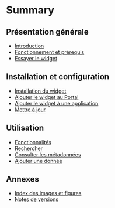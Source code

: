 # Summary

## Présentation générale

* [Introduction](README.md)
* [Fonctionnement et prérequis](prerequesites.md)
* [Essayer le widget](tryit.md)

## Installation et configuration

* [Installation du widget](installation-portal/installwidget.md)
* [Ajouter le widget au Portal](installation-portal/addwidgetportal.md)
* [Ajouter le widget à une application](installation-portal/addwidgetapplication.md)
* [Mettre à jour](installation-portal/update.md)

<!-- ### Dans le Web AppBuilder

* [Ajouter le widget](installation-wab/addwidget.md)
* [Configuration du proxy](installation-wab/configproxy.md)
* [Configuration du widget](installation-wab/configwidget.md) -->

## Utilisation

* [Fonctionnalités](usage/features.md)
* [Rechercher](usage/search.md)
* [Consulter les métadonnées](usage/metadata.md)
* [Ajouter une donnée](usage/display.md)

## Annexes

* [Index des images et figures](pictures.md)
* [Notes de versions](appendices/versions.md)